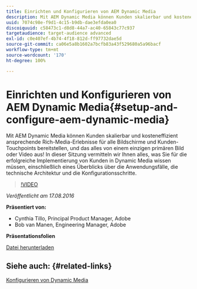 ```yaml
---
title: Einrichten und Konfigurieren von AEM Dynamic Media
description: Mit AEM Dynamic Media können Kunden skalierbar und kosteneffizient ansprechende Rich-Media-Erlebnisse für alle Bildschirme und Kunden-Touchpoints bereitstellen, und das alles von einem einzigen primären Bild oder Video aus!  In dieser Sitzung vermitteln wir Ihnen alles, was Sie für die erfolgreiche Implementierung von Kunden in Dynamic Media wissen müssen, einschließlich eines Überblicks über die Anwendungsfälle, die technische Architektur und die Konfigurationsschritte.
uuid: 7074c98e-f9d1-4c15-b9db-dae3efda0ea0
discoiquuid: c58473c1-d8d8-44a7-ac40-65843c77c937
targetaudience: target-audience advanced
exl-id: c0e407ef-4b74-4f18-812d-ff97732dae5d
source-git-commit: ca06e5a8b1602a7bcfb83a43f529680a5a96bacf
workflow-type: tm+mt
source-wordcount: '170'
ht-degree: 100%

---
```


# Einrichten und Konfigurieren von AEM Dynamic Media{#setup-and-configure-aem-dynamic-media}

Mit AEM Dynamic Media können Kunden skalierbar und kosteneffizient ansprechende Rich-Media-Erlebnisse für alle Bildschirme und Kunden-Touchpoints bereitstellen, und das alles von einem einzigen primären Bild oder Video aus!  In dieser Sitzung vermitteln wir Ihnen alles, was Sie für die erfolgreiche Implementierung von Kunden in Dynamic Media wissen müssen, einschließlich eines Überblicks über die Anwendungsfälle, die technische Architektur und die Konfigurationsschritte.

>[!VIDEO](https://video.tv.adobe.com/v/19297/?quality=9)

*Veröffentlicht am 17.08.2016*

**Präsentiert von:**

* Cynthia Tillo, Principal Product Manager, Adobe
* Bob van Manen, Engineering Manager, Adobe

**Präsentationsfolien**

[Datei herunterladen](assets/aemgems-081716-dynamic-media-configuration.pdf)

## Siehe auch: {#related-links}

[Konfigurieren von Dynamic Media](https://docs.adobe.com/docs/de/aem/6-2/administer/content/dynamic-media/config-dynamic.html)

<!--
[Get back to the Overview](https://helpx.adobe.com/experience-manager/kt/eseminars/gems/aem-index.html)
-->
